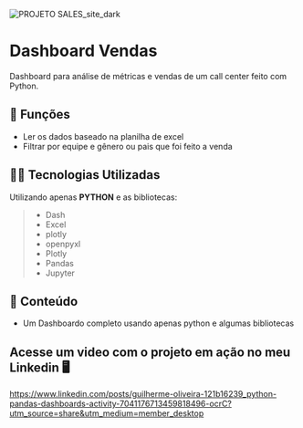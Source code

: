 ![PROJETO SALES_site_dark](https://github.com/Guilhermesantosoliv/Dashboard-Vendas/blob/main/img/dashboard.png)


# Dashboard Vendas

Dashboard para análise de métricas e vendas de um call center feito com Python.

## 🔧 Funções

- Ler os dados baseado na planilha de excel
- Filtrar por equipe e gênero ou pais que foi feito a venda


## 👨‍💻 Tecnologias Utilizadas

Utilizando apenas **PYTHON** e as bibliotecas:
> - Dash
> - Excel
> - plotly
> - openpyxl
> - Plotly
> - Pandas
> - Jupyter



## 📜 Conteúdo
 - Um Dashboardo completo usando apenas python e algumas bibliotecas

## Acesse um video com o projeto em ação no meu Linkedin 🖥️
https://www.linkedin.com/posts/guilherme-oliveira-121b16239_python-pandas-dashboards-activity-7041176713459818496-ocrC?utm_source=share&utm_medium=member_desktop
